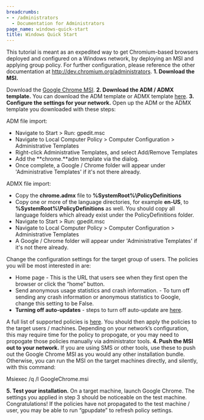 ```yaml
---
breadcrumbs:
- - /administrators
  - Documentation for Administrators
page_name: windows-quick-start
title: Windows Quick Start
---
```


This tutorial is meant as an expedited way to get Chromium-based browsers
deployed and configured on a Windows network, by deploying an MSI and applying
group policy. For further configuration, please reference the other
documentation at <http://dev.chromium.org/administrators>.
**1. Download the MSI.**

Download the [Google Chrome MSI](http://www.google.com/chrome/eula.html).
**2. Download the ADM / ADMX template.**
You can download the ADM template or ADMX template
[here](/administrators/policy-templates).
**3. Configure the settings for your network.**
Open up the ADM or the ADMX template you downloaded with these steps:

ADM file import:

*   Navigate to Start &gt; Run: gpedit.msc
*   Navigate to Local Computer Policy &gt; Computer Configuration &gt;
            Administrative Templates
*   Right-click Administrative Templates, and select Add/Remove
            Templates
*   Add the **chrome.**adm template via the dialog.
*   Once complete, a Google / Chrome folder will appear under
            'Administrative Templates' if it's not there already.

ADMX file import:

*   Copy the **chrome.admx** file to **%SystemRoot%\\PolicyDefinitions**
*   Copy one or more of the language directories, for example **en-US**,
            to **%SystemRoot%\\PolicyDefinitions** as well. You should copy all
            language folders which already exist under the PolicyDefinitions
            folder.
*   Navigate to Start &gt; Run: gpedit.msc
*   Navigate to Local Computer Policy &gt; Computer Configuration &gt;
            Administrative Templates
*   A Google / Chrome folder will appear under 'Administrative
            Templates' if it's not there already.

Change the configuration settings for the target group of users. The policies
you will be most interested in are:

*   Home page - This is the URL that users see when they first open the
            browser or click the “home” button.
*   Send anonymous usage statistics and crash information. - To turn off
            sending any crash information or anonymous statistics to Google,
            change this setting to be False.
*   **Turning off auto-updates** - steps to turn off auto-update are
            [here](/administrators/turning-off-auto-updates).

A full list of supported policies is [here](/administrators/policy-list-3).
You should then apply the policies to the target users / machines. Depending on
your network’s configuration, this may require time for the policy to propogate,
or you may need to propogate those policies manually via administrator tools.
**4. Push the MSI out to your network.**
If you are using SMS or other tools, use these to push out the Google Chrome MSI
as you would any other installation bundle.
Otherwise, you can run the MSI on the target machines directly, and silently,
with this command:

Msiexec /q /I GoogleChrome.msi

**5. Test your installation.**
On a target machine, launch Google Chrome. The settings you applied in step 3
should be noticeable on the test machine. Congratulations!
If the policies have not propagated to the test machine / user, you may be able
to run “gpupdate” to refresh policy settings.